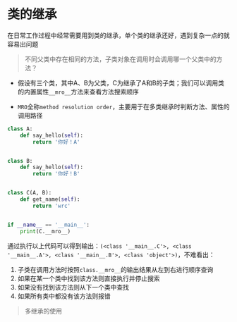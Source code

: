 # 类的继承

在日常工作过程中经常需要用到类的继承，单个类的继承还好，遇到复杂一点的就容易出问题

> 不同父类中存在相同的方法，子类对象在调用时会调用哪一个父类中的方法？

- 假设有三个类，其中A、B为父类，C为继承了A和B的子类；我们可以调用类的内置属性`__mro__`方法来查看方法搜索顺序

- `MRO`全称`method resolution order`，主要用于在多类继承时判断方法、属性的调用路径

```python
class A:
    def say_hello(self):
        return '你好！A'


class B:
    def say_hello(self):
        return '你好！B'


class C(A, B):
    def get_name(self):
        return 'wrc'


if __name__ == '__main__':
    print(C.__mro__)
```

通过执行以上代码可以得到输出：`(<class '__main__.C'>, <class '__main__.A'>, <class '__main__.B'>, <class 'object'>)`，不难看出：

1. 子类在调用方法时按照`class.__mro__`的输出结果从左到右进行顺序查询
2. 如果在某一个类中找到该方法则直接执行并停止搜索
3. 如果没有找到该方法则从下一个类中查找
4. 如果所有类中都没有该方法则报错

> 多继承的使用

